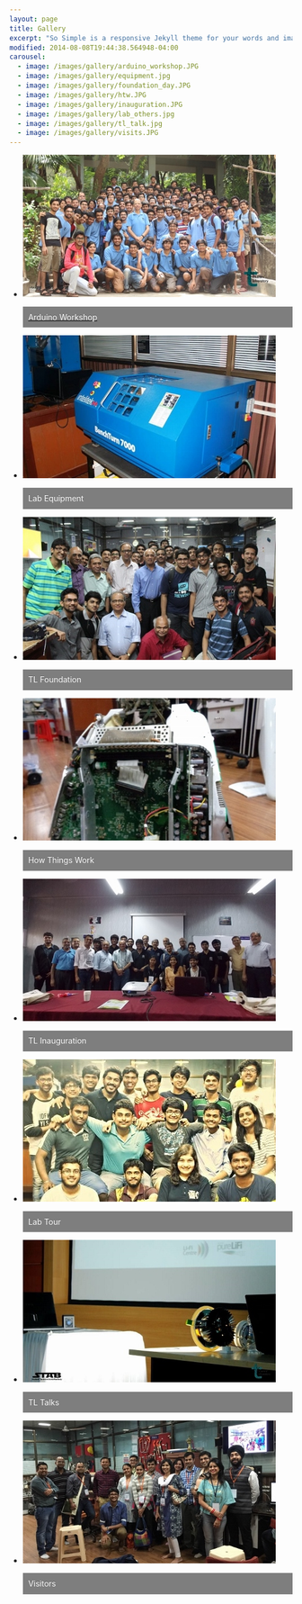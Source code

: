 ```yaml
---
layout: page
title: Gallery
excerpt: "So Simple is a responsive Jekyll theme for your words and images."
modified: 2014-08-08T19:44:38.564948-04:00
carousel:
  - image: /images/gallery/arduino_workshop.JPG
  - image: /images/gallery/equipment.jpg
  - image: /images/gallery/foundation_day.JPG
  - image: /images/gallery/htw.JPG
  - image: /images/gallery/inauguration.JPG
  - image: /images/gallery/lab_others.jpg
  - image: /images/gallery/tl_talk.jpg
  - image: /images/gallery/visits.JPG
---
```


<link rel="stylesheet" href="flexslider.css" type="text/css">
<script src="https://ajax.googleapis.com/ajax/libs/jquery/1.6.2/jquery.min.js"></script>
<script src="jquery.flexslider.js"></script>
<script src="flexslider.min.js"></script>

<div class="flexslider">
  <ul class="slides">
    <a href="/gallery/arduino_workshop">
      <li>
        <img src="/images/gallery/arduino_workshop.JPG" />
        <p class="flex-caption">Arduino Workshop</p>
      </li>
    </a>
      <li>
        <img src="/images/gallery/equipment.JPG" />
        <p class="flex-caption">Lab Equipment</p>
      </li>
      <li>
        <img src="/images/gallery/foundation_day.JPG" />
        <p class="flex-caption">TL Foundation</p>
      </li>
      <li>
        <img src="/images/gallery/htw.JPG" />
        <p class="flex-caption">How Things Work</p>
      </li>
      <li>
        <img src="/images/gallery/inauguration.JPG" />
        <p class="flex-caption">TL Inauguration</p>
      </li>
      <li>
        <img src="/images/gallery/lab_others.JPG" />
        <p class="flex-caption">Lab Tour</p>
      </li>
      <li>
        <img src="/images/gallery/tl_talk.JPG" />
        <p class="flex-caption">TL Talks</p>
      </li>
      <li>
        <img src="/images/gallery/visits.JPG" />
        <p class="flex-caption">Visitors</p>
      </li>

  </ul>
</div>

<script type="text/javascript" charset="utf-8">
  $(window).load(function() {
  $('.flexslider').flexslider({
    animation: "slide"
  });
});
</script>

<style type="text/css">
.flex-caption {
  width: 96%;
  padding: 2%;
  left: 0;
  bottom: 0;
  background: rgba(0,0,0,.5);
  color: #fff;
  text-shadow: 0 -1px 0 rgba(0,0,0,.3);
  font-size: 14px;
  line-height: 18px;
}
</style>